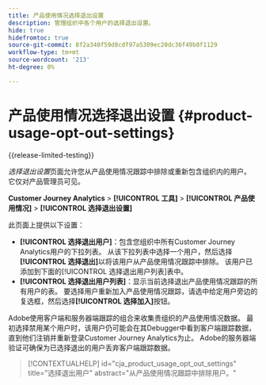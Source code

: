 ```yaml
---
title: 产品使用情况选择退出设置
description: 管理组织中各个用户的选择退出设置。
hide: true
hidefromtoc: true
source-git-commit: 8f2a340f59d8cdf97a5309ec20dc36f49b8f1129
workflow-type: tm+mt
source-wordcount: '213'
ht-degree: 0%

---
```


# 产品使用情况选择退出设置 {#product-usage-opt-out-settings}

{{release-limited-testing}}

_选择退出设置_&#x200B;页面允许您从产品使用情况跟踪中排除或重新包含组织内的用户。 它仅对产品管理员可见。

**Customer Journey Analytics** > **[!UICONTROL 工具]** > **[!UICONTROL 产品使用情况]** > **[!UICONTROL 选择退出设置]**

此页面上提供以下设置：

* **[!UICONTROL 选择退出用户]**：包含您组织中所有Customer Journey Analytics用户的下拉列表。 从该下拉列表中选择一个用户，然后选择&#x200B;**[!UICONTROL 选择退出]**&#x200B;以将该用户从产品使用情况跟踪中排除。 该用户已添加到下面的[!UICONTROL 选择退出用户列表]表中。
* **[!UICONTROL 选择退出用户列表]**：显示当前选择退出产品使用情况跟踪的所有用户的表。 要选择用户重新加入产品使用情况跟踪，请选中给定用户旁边的复选框，然后选择&#x200B;**[!UICONTROL 选择加入]**&#x200B;按钮。

Adobe使用客户端和服务器端跟踪的组合来收集贵组织的产品使用情况数据。 最初选择禁用某个用户时，该用户仍可能会在其Debugger中看到客户端跟踪数据，直到他们注销并重新登录Customer Journey Analytics为止。 Adobe的服务器端验证可确保为已选择退出的用户丢弃客户端跟踪数据。

>[!CONTEXTUALHELP]
>id="cja_product_usage_opt_out_settings"
>title="选择退出用户"
>abstract="从产品使用情况跟踪中排除用户。"
